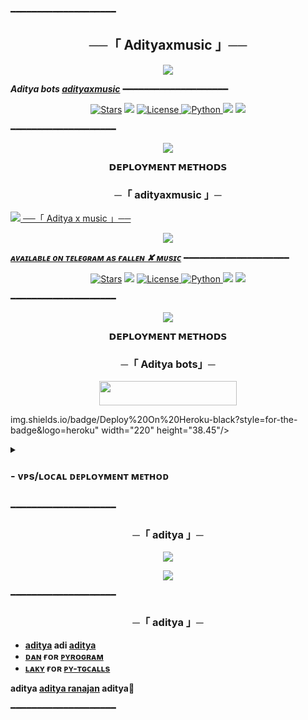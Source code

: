 ━━━━━━━━━━━━━━━━━━━━

<h2 align="center">
    ──「 Adityaxmusic 」──
</h2>

<p align="center">
  <img src="https://te.legra.ph/file/1f070ea3147e2a3ef44e4.jpg">
</p>

_**Aditya bots [adityaxmusic](https://t.me/Adityaxdmusic)**_
━━━━━━━━━━━━━━━━━━━━

<p align="center">
<a href="https://github.com/Aditya0918/AdityaxMusic/stargazers"><img src="https://img.shields.io/github/stars/Aditya0918/Adityaxmusic?color=black&logo=github&logoColor=black&style=for-the-badge" alt="Stars" /></a>
<a href="https://github.com/Aditya0918/adityaxMusic/network/members"> <img src="https://img.shields.io/github/forks/Aditya0918/AdityaxMusic?color=black&logo=github&logoColor=black&style=for-the-badge" /></a>
<a href="https://github.com/Aditya0918/AdityaxMusic/blob/master/LICENSE"> <img src="https://img.shields.io/badge/License-MIT-blueviolet?style=for-the-badge" alt="License" /> </a>
<a href="https://www.python.org/"> <img src="https://img.shields.io/badge/Written%20in-Python-skyblue?style=for-the-badge&logo=python" alt="Python" /> </a>
<a href="https://pypi.org/project/Pyrogram/"> <img src="https://img.shields.io/pypi/v/pyrogram?color=white&label=pyrogram&logo=python&logoColor=blue&style=for-the-badge" /></a>
<a href="https://github.com/Aditya0918/adityaxMusic/commits/Aditya0918"> <img src="https://img.shields.io/github/last-commit/Aditya0918/adityaxMusic?color=black&logo=github&logoColor=black&style=for-the-badge" /></a>
</p>

━━━━━━━━━━━━━━━━━━━━

<p align="center">
  <img src="https://telegra.ph/file/21b8819633eb7b80be4fc.jpg">
</p>

<p align="center">
<b>𝗗𝗘𝗣𝗟𝗢𝗬𝗠𝗘𝗡𝗧 𝗠𝗘𝗧𝗛𝗢𝗗𝗦</b>
</p>

<h3 align="center">
    ─「 adityaxmusic 」─
</h3>

<p align="cenalign="align="center"><acenter"><ater"><a href="https://dashboard.heroku.com/new?template=https://github.com/Anonymousx1025/adityaxMusic"> <img src="https://━━━━━━━━━━━━━━━━━━━━

<h2 align="center">
    ──「 Aditya x music 」──
</h2>

<p align="center">
  <img src="https://telegra.ph/file/21b8819633eb7b80be4fc.jpg">
</p>

_**ᴀᴠᴀɪʟᴀʙʟᴇ ᴏɴ ᴛᴇʟᴇɢʀᴀᴍ ᴀs [ғᴀʟʟᴇɴ ✘ ᴍᴜsɪᴄ](https://t.me/adityaxdmusic)**_
━━━━━━━━━━━━━━━━━━━━

<p align="center">
<a href="https://github.com/Aditya0918/adityaxMusic/stargazers"><img src="https://img.shields.io/github/stars/AnonymousX1025/FallenMusic?color=black&logo=github&logoColor=black&style=for-the-badge" alt="Stars" /></a>
<a href="https://github.com/Aditya0918/adityaxMusic/network/members"> <img src="https://img.shields.io/github/forks/Aditya0918/adityaxMusic?color=black&logo=github&logoColor=black&style=for-the-badge" /></a>
<a href="https://github.com/Aditya0918/adityaxMusic/blob/master/LICENSE"> <img src="https://img.shields.io/badge/License-MIT-blueviolet?style=for-the-badge" alt="License" /> </a>
<a href="https://www.python.org/"> <img src="https://img.shields.io/badge/Written%20in-Python-skyblue?style=for-the-badge&logo=python" alt="Python" /> </a>
<a href="https://pypi.org/project/Pyrogram/"> <img src="https://img.shields.io/pypi/v/pyrogram?color=white&label=pyrogram&logo=python&logoColor=blue&style=for-the-badge" /></a>
<a href="https://github.com/Aditya0918/adityaxMusic/commits/Aditya0918"> <img src="https://img.shields.io/github/last-commit/Aditya0918/adityxMusic?color=black&logo=github&logoColor=black&style=for-the-badge" /></a>
</p>

━━━━━━━━━━━━━━━━━━━━

<p align="center">
<img
src="https://telegra.ph/file/21b8819633eb7b80be4fc.jpg">
</p>

<p align="center">
<b>𝗗𝗘𝗣𝗟𝗢𝗬𝗠𝗘𝗡𝗧 𝗠𝗘𝗧𝗛𝗢𝗗𝗦</b>
</p>

<h3 align="center">
    ─「 Aditya bots」─
</h3>

<p align="center"><a href="https://dashboard.heroku.com/new?template=https://github.com/Aditya0918/adityaxMusic"> <img src="https://img.shields.io/badge/Deploy%20On%20Heroku-black?style=for-the-badge&logo=heroku" width="220" height="38.45"/></a></p>
img.shields.io/badge/Deploy%20On%20Heroku-black?style=for-the-badge&logo=heroku" width="220" height="38.45"/></a></p>

<details>
<summary><h3>
- <b> ᴠᴘs/ʟᴏᴄᴀʟ ᴅᴇᴘʟᴏʏᴍᴇɴᴛ ᴍᴇᴛʜᴏᴅ </b>
</h3></summary>

- Get your [Necessary Variables](https://github.com/Aditya0918/adityaxMusic/blob/master/sample.env)
- Upgrade and Update by :
`sudo apt-get update && sudo apt-get upgrade -y`
- Install required packages by :
`sudo apt-get install python3-pip ffmpeg -y`
- Install pip by :
`sudo pip3 install -U pip`
- Install node by :
`curl -fssL https://deb.nodesource.com/setup_18.x | sudo -E bash - && sudo apt-get install nodejs -y && npm i -g npm`
- Clone the repository by :
`git clone https://github.com/Aditya0918/adityaxMusic && cd adityaxMusic`
- Install requirements by :
`pip3 install -U -r requirements.txt`
- Fill your variables in the env by :
`vi sample.env`<br>
Press `I` on the keyboard for editing env<br>
Press `Ctrl+C` when you're done with editing env and `:wq` to save the env<br>
- Rename the env file by :
`mv sample.env .env`
- Install tmux to keep running your bot when you close the terminal by :
`sudo apt install tmux && tmux`
- Finally run the bot by :
`bash fallen`
- For getting out from tmux session<br>
Press `Ctrl+b` and then `d`

<p align="center">
  <img src="https://telegra.ph/file/21b8819633eb7b80be4fc.jpg">
</p>

</details>

━━━━━━━━━━━━━━━━━━━━
<h3 align="center">
    ─「 aditya 」─
</h3>

<p align="center">
<a href="https://telegram.me/the_chating_kingdom"><img src="https://img.shields.io/badge/-Support%20Group-blue.svg?style=for-the-badge&logo=Telegram"></a>
</p>
<p align="center">
<a href="https://telegram.me/privatebotsbyaditya"><img src="https://img.shields.io/badge/-Support%20Channel-blue.svg?style=for-the-badge&logo=Telegram"></a>
</p>

━━━━━━━━━━━━━━━━━━━━

<h3 align="center">
    ─「 aditya 」─
</h3>

- <b>[aditya](https://github.com/Aditya0918)  adi  [aditya](https://github.com/Aditya0918/adityaxMusic) </b>
- <b>[ᴅᴀɴ](https://github.com/delivrance)  ғᴏʀ  [ᴘʏʀᴏɢʀᴀᴍ](https://github.com/pyrogram/pyrogram) </b>
- <b>[ʟᴀᴋʏ](https://github.com/Laky-64)  ғᴏʀ  [ᴘʏ-ᴛɢᴄᴀʟʟs](https://github.com/pytgcalls/pytgcalls) </b>

<b>aditya [aditya ranajan](https://github.com/Aditya0918/AdityaxMusic/graphs/contributors) aditya🖤 </b>

━━━━━━━━━━━━━━━━━━━━
